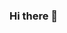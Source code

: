 ### Hi there 👋

<!--
**beebaabado/beebaabado** is a ✨ _special_ ✨ repository because its `README.md` (this file) appears on your GitHub profile.

Here are some ideas to get you started:

- 🔭 I’m currently working on a fun project with business partner Ron Wright.  We both love beer and have come up with a little project to see where the best beer is no matter where we are located.  
- 🌱 I’m currently learning backend web developer technologies through Udacities Full Stack Web Developer Nano degree program.  Almost done!  I am on the final project.
- 👯 I’m looking to collaborate on 
- 🤔 I’m looking for help with ...
- 💬 Ask me about 

- 📫 How to reach me:   
    email:  connie@wright.cool

- 😄 Pronouns: she/her/hers
- ⚡ Fun fact: I have been a Colorado Master Gardener for over 10 years through Colorado State University Extension. I find plant biology fascinating.
-->
